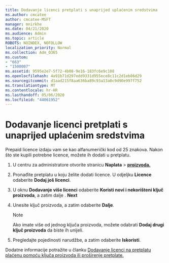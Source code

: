 ```yaml
---
title: Dodavanje licenci pretplati s unaprijed uplaćenim sredstvima
ms.author: cmcatee
author: cmcatee-MSFT
manager: mnirkhe
ms.date: 04/21/2020
ms.audience: Admin
ms.topic: article
ROBOTS: NOINDEX, NOFOLLOW
localization_priority: Normal
ms.collection: Adm_O365
ms.custom:
- "663"
- "1500007"
ms.assetid: 9595e2e7-5f72-4b08-9e16-183fc6e9c108
ms.openlocfilehash: 4a91b71d297edd9331d955ece8c11c2d1eb86d29
ms.sourcegitcommit: d1aad215f8aa636ba89c93a13a0c9d90e997f752
ms.translationtype: MT
ms.contentlocale: hr-HR
ms.lasthandoff: 05/06/2020
ms.locfileid: "44061952"
---
```

# <a name="add-seats-to-a-prepaid-subscription"></a>Dodavanje licenci pretplati s unaprijed uplaćenim sredstvima

Prepaid licence izdaju vam se kao alfanumerički kod od 25 znakova. Nakon što ste kupili potrebne licence, možete ih dodati u pretplatu. 

1. U centru za administratore otvorite stranicu **Naplata** > **[proizvoda.](https://go.microsoft.com/fwlink/p/?linkid=842054)**

2. Pronađite pretplatu u koju želite dodati licence. U odjeljku **Licence** odaberite **Dodaj još licenci**.

3. U oknu **Dodavanje više licenci** odaberite **Koristi novi i nekorišteni ključ proizvoda**, a zatim dalje . **Next**

4. Unesite ključ proizvoda, a zatim odaberite **Dalje**.

    > [!NOTE]
    > Ako imate više od jednog ključa proizvoda, možete odabrati **Dodaj drugi ključ proizvoda** da biste ih unijeli.

5. Pregledajte pojedinosti narudžbe, a zatim odaberite **Iskoristi**.

Dodatne informacije potražite u članku [Dodavanje licenci na pretplatu plaćenu pomoću ključa proizvoda ili proširenje pretplate.](https://docs.microsoft.com/office365/admin/misc/add-licenses-using-product-key)